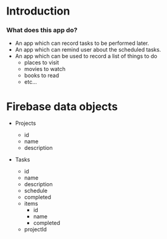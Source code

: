# Introduction

### What does this app do?
* An app which can record tasks to be performed later.
* An app which can remind user about the scheduled tasks.
* An app which can be used to record a list of things to do
  * places to visit
  * movies to watch
  * books to read
  * etc...


# Firebase data objects

* Projects
  * id
  * name
  * description

* Tasks
  * id
  * name
  * description
  * schedule
  * completed
  * items
    * id
    * name
    * completed
  * projectId
